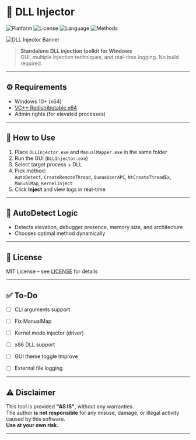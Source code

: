 # 🧰 DLL Injector

![Platform](https://img.shields.io/badge/platform-Windows%2010%2B-blue.svg)
![License](https://img.shields.io/badge/license-MIT-green.svg)
![Language](https://img.shields.io/badge/C%2B%2B-Qt6%20%2F%20WinAPI-blue)
![Methods](https://img.shields.io/badge/injection-6%20methods-purple)

![DLL Injector Banner](https://i.imgur.com/EngOTez.png)


> **Standalone DLL injection toolkit for Windows**  
> GUI, multiple injection techniques, and real-time logging. No build required.

---

## ⚙️ Requirements

- Windows 10+ (x64)
- [VC++ Redistributable x64](https://aka.ms/vs/17/release/vc_redist.x64.exe)
- Admin rights (for elevated processes)

---

## 🚀 How to Use

1. Place `DLLInjector.exe` and `ManualMapper.exe` in the same folder
2. Run the GUI (`DLLInjector.exe`)
3. Select target process + DLL
4. Pick method:  
   `AutoDetect`, `CreateRemoteThread`, `QueueUserAPC`, `NtCreateThreadEx`, `ManualMap`, `KernelInject`
5. Click **Inject** and view logs in real-time

---

## 🧠 AutoDetect Logic

- Detects elevation, debugger presence, memory size, and architecture
- Chooses optimal method dynamically

---

## 📜 License

MIT License – see [LICENSE](LICENSE) for details

---

## ✅ To-Do

- [ ] CLI arguments support
- [ ] Fix ManualMap
- [ ] Kernel mode injector (driver)
- [ ] x86 DLL support
- [ ] GUI theme toggle Improve
- [ ] External file logging


---

## ⚠️ Disclaimer

This tool is provided **"AS IS"**, without any warranties.  
The author **is not responsible** for any misuse, damage, or illegal activity caused by this software.  
**Use at your own risk.**

---

